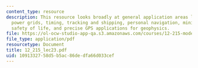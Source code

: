 ```yaml
---
content_type: resource
description: This resource looks broadly at general application areas like communication,
  power grids, timing, tracking and shipping, personal navigation, mining and engineering,
  safety of life, and precise GPS applications for geophysics.
file: https://ol-ocw-studio-app-qa.s3.amazonaws.com/courses/12-215-modern-navigation-fall-2006/1091332758d5b5ac86dedfa66d033cef_12_215_lec23.pdf
file_type: application/pdf
resourcetype: Document
title: 12_215_lec23.pdf
uid: 10913327-58d5-b5ac-86de-dfa66d033cef
---
```


